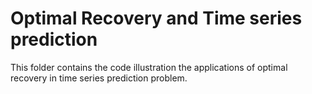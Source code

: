 # Optimal Recovery and Time series prediction

This folder contains the code illustration the applications of optimal recovery in time series prediction problem.
